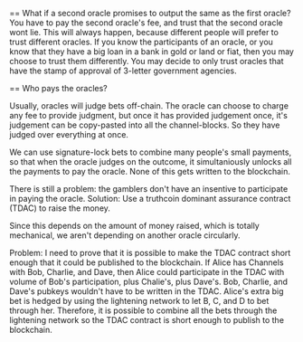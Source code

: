 == What if a second oracle promises to output the same as the first oracle?
You have to pay the second oracle's fee, and trust that the second oracle wont lie.
This will always happen, because different people will prefer to trust different oracles. If you know the participants of an oracle, or you know that they have a big loan in a bank in gold or land or fiat, then you may choose to trust them differently. You may decide to only trust oracles that have the stamp of approval of 3-letter government agencies.

== Who pays the oracles?

Usually, oracles will judge bets off-chain.
The oracle can choose to charge any fee to provide judgment, but once it has provided judgement once, it's judgement can be copy-pasted into all the channel-blocks. So they have judged over everything at once.

We can use signature-lock bets to combine many people's small payments, so that when the oracle judges on the outcome, it simultaniously unlocks all the payments to pay the oracle. None of this gets written to the blockchain.

There is still a problem: the gamblers don't have an insentive to participate in paying the oracle.
Solution: Use a truthcoin dominant assurance contract (TDAC) to raise the money.

Since this depends on the amount of money raised, which is totally mechanical, we aren't depending on another oracle circularly. 

Problem: I need to prove that it is possible to make the TDAC contract short enough that it could be published to the blockchain.
If Alice has Channels with Bob, Charlie, and Dave, then Alice could participate in the TDAC with volume of Bob's participation, plus Chalie's, plus Dave's. Bob, Charlie, and Dave's pubkeys wouldn't have to be written in the TDAC. Alice's extra big bet is hedged by using the lightening network to let B, C, and D to bet through her.
Therefore, it is possible to combine all the bets through the lightening network so the TDAC contract is short enough to publish to the blockchain.

